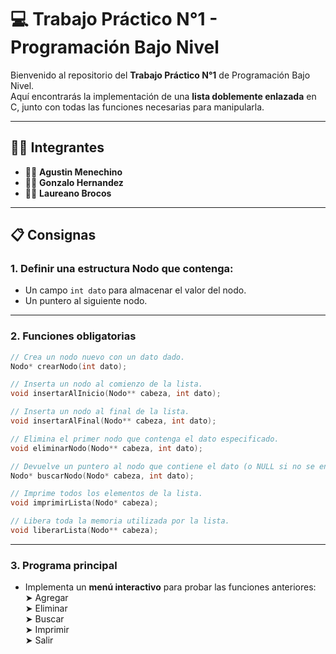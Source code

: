 # 💻 Trabajo Práctico N°1 - Programación Bajo Nivel

Bienvenido al repositorio del **Trabajo Práctico N°1** de Programación Bajo Nivel.  
Aquí encontrarás la implementación de una **lista doblemente enlazada** en C, junto con todas las funciones necesarias para manipularla.

---
## 👨‍💻 Integrantes

- 🦸‍♂️ **Agustin Menechino**
- 🦸‍♂️ **Gonzalo Hernandez**
- 🦸‍♂️ **Laureano Brocos**


---
## 📋 Consignas

### 1. Definir una estructura Nodo que contenga:
- Un campo `int dato` para almacenar el valor del nodo.
- Un puntero al siguiente nodo.

---

### 2. Funciones obligatorias

```c
// Crea un nodo nuevo con un dato dado.
Nodo* crearNodo(int dato);

// Inserta un nodo al comienzo de la lista.
void insertarAlInicio(Nodo** cabeza, int dato);

// Inserta un nodo al final de la lista.
void insertarAlFinal(Nodo** cabeza, int dato);

// Elimina el primer nodo que contenga el dato especificado.
void eliminarNodo(Nodo** cabeza, int dato);

// Devuelve un puntero al nodo que contiene el dato (o NULL si no se encuentra).
Nodo* buscarNodo(Nodo* cabeza, int dato);

// Imprime todos los elementos de la lista.
void imprimirLista(Nodo* cabeza);

// Libera toda la memoria utilizada por la lista.
void liberarLista(Nodo** cabeza);
```

---

### 3. Programa principal

- Implementa un **menú interactivo** para probar las funciones anteriores:  
  ➤ Agregar  
  ➤ Eliminar  
  ➤ Buscar  
  ➤ Imprimir  
  ➤ Salir


